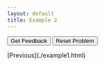 ```yaml
---
layout: default
title: Example 2
---
```

<div id="sortableTrash" class="sortable-code"></div> 
<div id="sortable" class="sortable-code"></div> 
<div style="clear:both;"></div> 
<p> 
    <input id="feedbackLink" value="Get Feedback" type="button" /> 
    <input id="newInstanceLink" value="Reset Problem" type="button" /> 
</p> 
<script type="text/javascript"> 
(function(){
  var initial = "$$toggle::x::y::temp$$ = $$toggle::x::y::temp$$\n" +
    "$$toggle::x::y::temp$$ = $$toggle::x::y::temp$$\n" +
    "$$toggle::x::y::temp$$ = $$toggle::x::y::temp$$";
  var parsonsPuzzle = new ParsonsWidget({
    "sortableId": "sortable",
    "max_wrong_lines": 10,
    "grader": ParsonsWidget._graders.VariableCheckGrader,
    "exec_limit": 2500,
    "can_indent": false,
    "x_indent": 50,
    "lang": "en",
    "show_feedback": true,
    "trashId": "sortableTrash",
    "vartests": [
        {
            "message": "",
            "initcode": "x = 1\ny = 2",
            "code": "",
            "variables": {
                x: 2,
                y: 1
            }
        }
    ]
  });
  parsonsPuzzle.init(initial);
  parsonsPuzzle.shuffleLines();
  $("#newInstanceLink").click(function(event){ 
      event.preventDefault(); 
      parsonsPuzzle.shuffleLines(); 
  }); 
  $("#feedbackLink").click(function(event){ 
      event.preventDefault(); 
      parsonsPuzzle.getFeedback(); 
  }); 
})(); 
</script>
[Previous](./example1.html)
